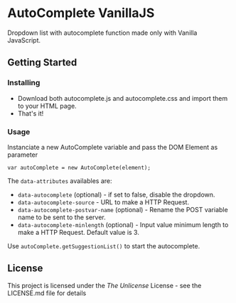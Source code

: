 # AutoComplete VanillaJS

Dropdown list with autocomplete function made only with Vanilla JavaScript.

## Getting Started

### Installing

* Download both autocomplete.js and autocomplete.css and import them to your HTML page.
* That's it!

### Usage

Instanciate a new AutoComplete variable and pass the DOM Element as parameter

```
var autoComplete = new AutoComplete(element);
```

The `data-attributes` availables are:

* `data-autocomplete` (optional) - if set to false, disable the dropdown.
* `data-autocomplete-source` - URL to make a HTTP Request.
* `data-autocomplete-postvar-name` (optional) - Rename the POST variable name to be sent to the server.
* `data-autocomplete-minlength` (optional) - Input value minimum length to make a HTTP Request. Default value is 3.

Use `autoComplete.getSuggestionList()` to start the autocomplete.

## License

This project is licensed under the *The Unlicense* License - see the LICENSE.md file for details